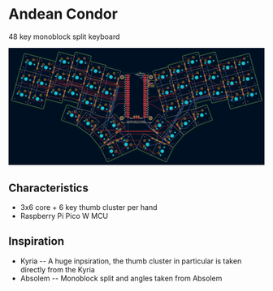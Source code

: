 # Andean Condor

48 key monoblock split keyboard

![Picture of PCB](pics/pcb-pico-w.png?raw=true)

## Characteristics

- 3x6 core + 6 key thumb cluster per hand
- Raspberry Pi Pico W MCU

## Inspiration 

- Kyria -- A huge inpsiration, the thumb cluster in particular is taken directly from the Kyria
- Absolem -- Monoblock split and angles taken from Absolem

